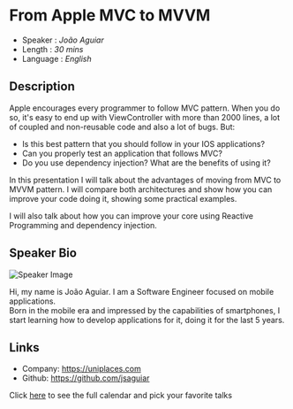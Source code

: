 From Apple MVC to MVVM
========================

* Speaker   : *João Aguiar*
* Length    : *30 mins*
* Language  : *English*

Description
-----------

Apple encourages every programmer to follow MVC pattern. When you do so, it's easy to end up with ViewController with more than 2000 lines, a lot of coupled and non-reusable code and also a lot of bugs. But:

* Is this best pattern that you should follow in your IOS applications?  
* Can you properly test an application that follows MVC?  
* Do you use dependency injection? What are the benefits of using it?  

In this presentation I will talk about the advantages of moving from MVC to MVVM pattern. I will compare both architectures and show how you can improve your code doing it, showing some  practical examples.

I will also talk about how you can improve your core using Reactive Programming and dependency injection.  


Speaker Bio
-----------

![Speaker Image](https://avatars0.githubusercontent.com/u/4295126?v=3&s=400)

Hi, my name is João Aguiar. I am a Software Engineer focused on mobile applications.  
Born in the mobile era and impressed by the capabilities of smartphones, I start learning how to develop applications for it, doing it for the last 5 years.  

Links
-----

* Company: https://uniplaces.com
* Github: https://github.com/jsaguiar

Click [here][1] to see the full calendar and pick your favorite talks

[1]: https://pixels.camp/schedule/
